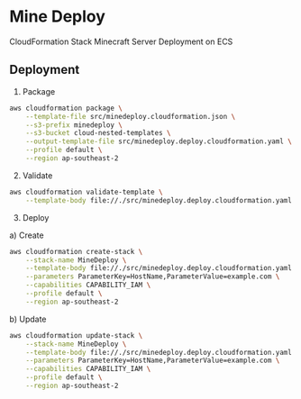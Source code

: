 # Mine Deploy

CloudFormation Stack Minecraft Server Deployment on ECS

## Deployment

1. Package

```bash
aws cloudformation package \
    --template-file src/minedeploy.cloudformation.json \
    --s3-prefix minedeploy \
    --s3-bucket cloud-nested-templates \
    --output-template-file src/minedeploy.deploy.cloudformation.yaml \
    --profile default \
    --region ap-southeast-2
```

2. Validate

```bash
aws cloudformation validate-template \
    --template-body file://./src/minedeploy.deploy.cloudformation.yaml
```

3. Deploy

a) Create
```bash
aws cloudformation create-stack \
	--stack-name MineDeploy \
	--template-body file://./src/minedeploy.deploy.cloudformation.yaml \
	--parameters ParameterKey=HostName,ParameterValue=example.com \
	--capabilities CAPABILITY_IAM \
	--profile default \
	--region ap-southeast-2
```

b) Update
```bash
aws cloudformation update-stack \
	--stack-name MineDeploy \
	--template-body file://./src/minedeploy.deploy.cloudformation.yaml \
	--parameters ParameterKey=HostName,ParameterValue=example.com \
	--capabilities CAPABILITY_IAM \
	--profile default \
	--region ap-southeast-2
```
